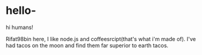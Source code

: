 # hello-
hi humans!

Rifat98bin here, I like node.js and coffeesrcipt(that's what i'm made of).
I've had tacos on the moon and find them far superior to earth tacos.
